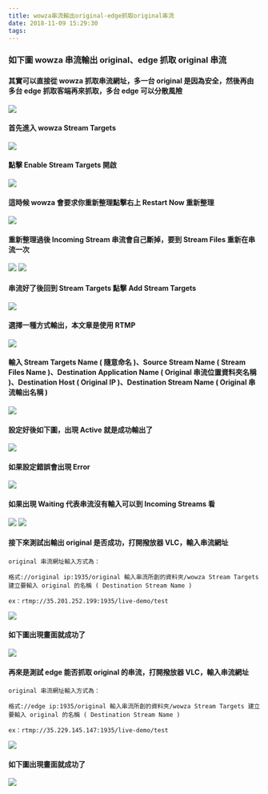 ```yaml
---
title: wowza串流輸出original-edge抓取original串流
date: 2018-11-09 15:29:30
tags:
---
```


### 如下圖 wowza 串流輸出 original、edge 抓取 original 串流

#### 其實可以直接從 wowza 抓取串流網址，多一台 original 是因為安全，然後再由多台 edge 抓取客端再來抓取，多台 edge 可以分散風險

![ ](images/15.png)

#### 首先進入 wowza Stream Targets

![ ](images/1.png)

#### 點擊 Enable Stream Targets 開啟

![ ](images/2.png)

#### 這時候 wowza 會要求你重新整理點擊右上 Restart Now 重新整理

![ ](images/3.png)

#### 重新整理過後 Incoming Stream 串流會自己斷掉，要到 Stream Files 重新在串流一次

![ ](images/4.png)
![ ](images/5.png)

#### 串流好了後回到 Stream Targets 點擊 Add Stream Targets

![ ](images/6.png)

#### 選擇一種方式輸出，本文章是使用 RTMP

![ ](images/7.png)

#### 輸入 Stream Targets Name ( 隨意命名 )、Source Stream Name ( Stream Files Name )、Destination Application Name ( Original 串流位置資料夾名稱 )、Destination Host ( Original IP )、Destination Stream Name ( Original 串流輸出名稱 )

![ ](images/8.png)

#### 設定好後如下圖，出現 Active 就是成功輸出了

![ ](images/9.png)

#### 如果設定錯誤會出現 Error

![ ](images/10.png)

#### 如果出現 Waiting 代表串流沒有輸入可以到 Incoming Streams 看

![ ](images/11.png)
![ ](images/12.png)

#### 接下來測試出輸出 original 是否成功，打開撥放器 VLC，輸入串流網址

```
original 串流網址輸入方式為：

格式://original ip:1935/original 輸入串流所創的資料夾/wowza Stream Targets 建立要輸入 original 的名稱 ( Destination Stream Name )

ex：rtmp://35.201.252.199:1935/live-demo/test
```

![ ](images/13.png)

#### 如下圖出現畫面就成功了

![ ](images/14.png)

#### 再來是測試 edge 能否抓取 original 的串流，打開撥放器 VLC，輸入串流網址

```
original 串流網址輸入方式為：

格式://edge ip:1935/original 輸入串流所創的資料夾/wowza Stream Targets 建立要輸入 original 的名稱 ( Destination Stream Name )

ex：rtmp://35.229.145.147:1935/live-demo/test
```

![ ](images/16.png)

#### 如下圖出現畫面就成功了

![ ](images/14.png)